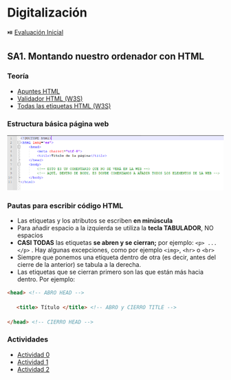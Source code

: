 # Digitalización

⏯️ [Evaluación Inicial](https://forms.office.com/e/rPu4EFsWTq)

## SA1. Montando nuestro ordenador con HTML

### Teoría

- [Apuntes HTML](https://drive.google.com/drive/folders/1NSkcZkjUyqr1B7XVVDeVJct5uXwGXDbA?usp=sharing)
- [Validador HTML (W3S)](https://validator.w3.org/)
- [Todas las etiquetas HTML (W3S)](https://www.w3schools.com/tags/default.asp)

### Estructura básica página web

![](./sa1/estructura_basica_html.PNG)

### Pautas para escribir código HTML

*   Las etiquetas y los atributos se escriben **en minúscula**
*   Para añadir espacio a la izquierda se utiliza la **tecla TABULADOR**, NO espacios
*   **CASI TODAS** las etiquetas **se abren y se cierran;** por ejemplo: `<p> ... </p>` . Hay algunas excepciones, como por ejemplo `<img>`, `<hr>` o `<br>`
*   Siempre que ponemos una etiqueta dentro de otra (es decir, antes del cierre de la anterior) se tabula a la derecha.
*   Las etiquetas que se cierran primero son las que están más hacia dentro. Por ejemplo:

```html
<head> <!-- ABRO HEAD -->

   <title> Título </title> <!-- ABRO y CIERRO TITLE -->

</head> <!-- CIERRO HEAD -->
```

### Actividades

- [Actividad 0](./sa1/actividad0/index.md)
- [Actividad 1](./sa1/actividad1/index.md)
- [Actividad 2](./sa1/actividad2/index.md)